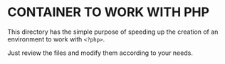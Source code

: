 # CONTAINER TO WORK WITH PHP

This directory has the simple purpose of speeding up the creation of an environment to work with `<?php>`.

Just review the files and modify them according to your needs.
